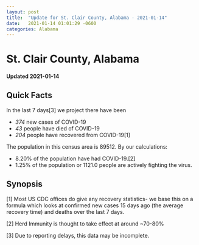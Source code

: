 ```yaml
---
layout: post
title:  "Update for St. Clair County, Alabama - 2021-01-14"
date:   2021-01-14 01:01:29 -0600
categories: Alabama
---
```


# St. Clair County, Alabama
#### Updated 2021-01-14

## Quick Facts

In the last 7 days[3] we project there have been
- *374* new cases of COVID-19
- *43* people have died of COVID-19
- *204* people have recovered from COVID-19[1]

The population in this census area is 89512. By our calculations:
- 8.20% of the population have had COVID-19.[2]
- 1.25% of the population or 1121.0 people are actively fighting the virus.

## Synopsis




[1] Most US CDC offices do give any recovery statistics- we base this on a formula which looks at confirmed new cases
15 days ago (the average recovery time) and deaths over the last 7 days.

[2] Herd Immunity is thought to take effect at around ~70-80%

[3] Due to reporting delays, this data may be incomplete.
 
    